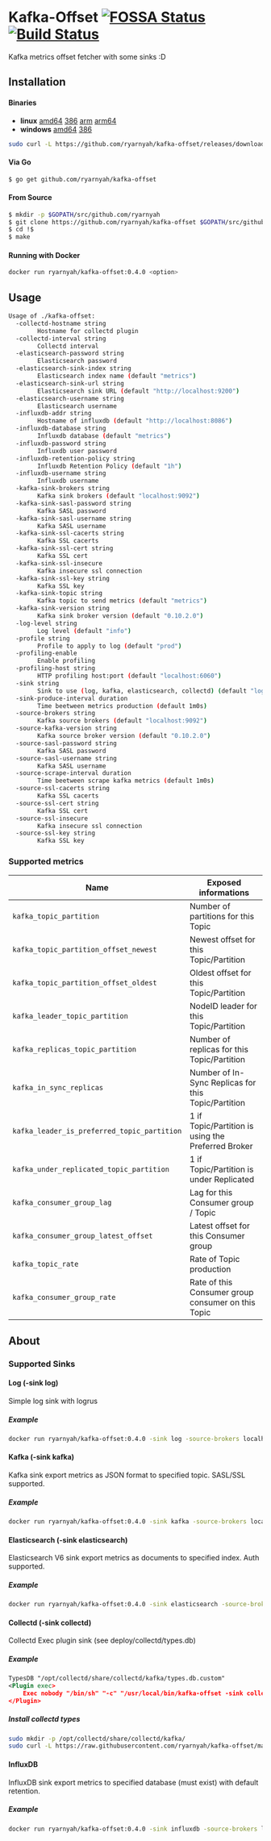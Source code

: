 # Kafka-Offset [![FOSSA Status](https://app.fossa.io/api/projects/git%2Bgithub.com%2Fryarnyah%2Fkafka-offset.svg?type=shield)](https://app.fossa.io/projects/git%2Bgithub.com%2Fryarnyah%2Fkafka-offset?ref=badge_shield) [![Build Status](https://travis-ci.org/ryarnyah/kafka-offset.svg?branch=master)](https://travis-ci.org/ryarnyah/kafka-offset)

Kafka metrics offset fetcher with some sinks :D

## Installation

#### Binaries

- **linux** [amd64](https://github.com/ryarnyah/kafka-offset/releases/download/0.4.0/kafka-offset-linux-amd64) [386](https://github.com/ryarnyah/kafka-offset/releases/download/0.4.0/kafka-offset-linux-386) [arm](https://github.com/ryarnyah/kafka-offset/releases/download/0.4.0/kafka-offset-linux-arm) [arm64](https://github.com/ryarnyah/kafka-offset/releases/download/0.4.0/kafka-offset-linux-arm64)
- **windows** [amd64](https://github.com/ryarnyah/kafka-offset/releases/download/0.4.0/kafka-offset-windows-amd64) [386](https://github.com/ryarnyah/kafka-offset/releases/download/0.4.0/kafka-offset-windows-386)

```bash
sudo curl -L https://github.com/ryarnyah/kafka-offset/releases/download/0.4.0/kafka-offset-linux-amd64 -o /usr/local/bin/kafka-offset && sudo chmod +x /usr/local/bin/kafka-offset
```

#### Via Go

```bash
$ go get github.com/ryarnyah/kafka-offset
```

#### From Source

```bash
$ mkdir -p $GOPATH/src/github.com/ryarnyah
$ git clone https://github.com/ryarnyah/kafka-offset $GOPATH/src/github.com/ryarnyah/kafka-offset
$ cd !$
$ make
```

#### Running with Docker
```bash
docker run ryarnyah/kafka-offset:0.4.0 <option>
```

## Usage

```bash
Usage of ./kafka-offset:
  -collectd-hostname string
    	Hostname for collectd plugin
  -collectd-interval string
    	Collectd interval
  -elasticsearch-password string
    	Elasticsearch password
  -elasticsearch-sink-index string
    	Elasticsearch index name (default "metrics")
  -elasticsearch-sink-url string
    	Elasticsearch sink URL (default "http://localhost:9200")
  -elasticsearch-username string
    	Elasticsearch username
  -influxdb-addr string
    	Hostname of influxdb (default "http://localhost:8086")
  -influxdb-database string
    	Influxdb database (default "metrics")
  -influxdb-password string
    	Influxdb user password
  -influxdb-retention-policy string
    	Influxdb Retention Policy (default "1h")
  -influxdb-username string
    	Influxdb username
  -kafka-sink-brokers string
    	Kafka sink brokers (default "localhost:9092")
  -kafka-sink-sasl-password string
    	Kafka SASL password
  -kafka-sink-sasl-username string
    	Kafka SASL username
  -kafka-sink-ssl-cacerts string
    	Kafka SSL cacerts
  -kafka-sink-ssl-cert string
    	Kafka SSL cert
  -kafka-sink-ssl-insecure
    	Kafka insecure ssl connection
  -kafka-sink-ssl-key string
    	Kafka SSL key
  -kafka-sink-topic string
    	Kafka topic to send metrics (default "metrics")
  -kafka-sink-version string
    	Kafka sink broker version (default "0.10.2.0")
  -log-level string
    	Log level (default "info")
  -profile string
    	Profile to apply to log (default "prod")
  -profiling-enable
    	Enable profiling
  -profiling-host string
    	HTTP profiling host:port (default "localhost:6060")
  -sink string
    	Sink to use (log, kafka, elasticsearch, collectd) (default "log")
  -sink-produce-interval duration
    	Time beetween metrics production (default 1m0s)
  -source-brokers string
    	Kafka source brokers (default "localhost:9092")
  -source-kafka-version string
    	Kafka source broker version (default "0.10.2.0")
  -source-sasl-password string
    	Kafka SASL password
  -source-sasl-username string
    	Kafka SASL username
  -source-scrape-interval duration
    	Time beetween scrape kafka metrics (default 1m0s)
  -source-ssl-cacerts string
    	Kafka SSL cacerts
  -source-ssl-cert string
    	Kafka SSL cert
  -source-ssl-insecure
    	Kafka insecure ssl connection
  -source-ssl-key string
    	Kafka SSL key
```

### Supported metrics
| Name                                               | Exposed informations                                |
| -------------------------------------------------- | --------------------------------------------------- |
| `kafka_topic_partition`                            | Number of partitions for this Topic                 |
| `kafka_topic_partition_offset_newest`              | Newest offset for this Topic/Partition              |
| `kafka_topic_partition_offset_oldest`              | Oldest offset for this Topic/Partition              |
| `kafka_leader_topic_partition`                     | NodeID leader for this Topic/Partition              |
| `kafka_replicas_topic_partition`                   | Number of replicas for this Topic/Partition         |
| `kafka_in_sync_replicas`                           | Number of In-Sync Replicas for this Topic/Partition |
| `kafka_leader_is_preferred_topic_partition`        | 1 if Topic/Partition is using the Preferred Broker  |
| `kafka_under_replicated_topic_partition`           | 1 if Topic/Partition is under Replicated            |
| `kafka_consumer_group_lag`                         | Lag for this Consumer group / Topic                 |
| `kafka_consumer_group_latest_offset`               | Latest offset for this Consumer group               |
| `kafka_topic_rate`                                 | Rate of Topic production                            |
| `kafka_consumer_group_rate`                        | Rate of this Consumer group consumer on this Topic  |

## About

### Supported Sinks

#### Log (-sink log)
Simple log sink with logrus

##### Example
```bash
docker run ryarnyah/kafka-offset:0.4.0 -sink log -source-brokers localhost:9092
```

#### Kafka (-sink kafka)
Kafka sink export metrics as JSON format to specified topic. SASL/SSL supported.

##### Example
```bash
docker run ryarnyah/kafka-offset:0.4.0 -sink kafka -source-brokers localhost:9092 -kafka-sink-brokers localhost:9092 -kafka-sink-topic metrics
```

#### Elasticsearch (-sink elasticsearch)
Elasticsearch V6 sink export metrics as documents to specified index. Auth supported.

##### Example
```bash
docker run ryarnyah/kafka-offset:0.4.0 -sink elasticsearch -source-brokers localhost:9092 -elasticsearch-sink-url localhost:9200 -elasticsearch-sink-index metrics
```

#### Collectd (-sink collectd)
Collectd Exec plugin sink (see deploy/collectd/types.db)
##### Example
```xml
TypesDB "/opt/collectd/share/collectd/kafka/types.db.custom"
<Plugin exec>
	Exec nobody "/bin/sh" "-c" "/usr/local/bin/kafka-offset -sink collectd -source-brokers localhost:9092 -log-level panic -source-scrape-interval 10s -sink-produce-interval 10s"
</Plugin>
```

##### Install collectd types
```bash
sudo mkdir -p /opt/collectd/share/collectd/kafka/
sudo curl -L https://raw.githubusercontent.com/ryarnyah/kafka-offset/master/deploy/collectd/types.db -o /opt/collectd/share/collectd/kafka/types.db.custom
```

#### InfluxDB
InfluxDB sink export metrics to specified database (must exist) with default retention.
##### Example
```bash
docker run ryarnyah/kafka-offset:0.4.0 -sink influxdb -source-brokers localhost:9092 -influxdb-addr http://localhost:8086
```
